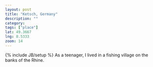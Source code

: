 ```yaml
---
layout: post
title: "Ketsch, Germany"
description: ""
category: 
tags: ["place"]
lat: 49.3667
lng: 8.5333
zoom: 14
---
```

{% include JB/setup %}
As a teenager, I lived in a fishing village on the banks of the Rhine.